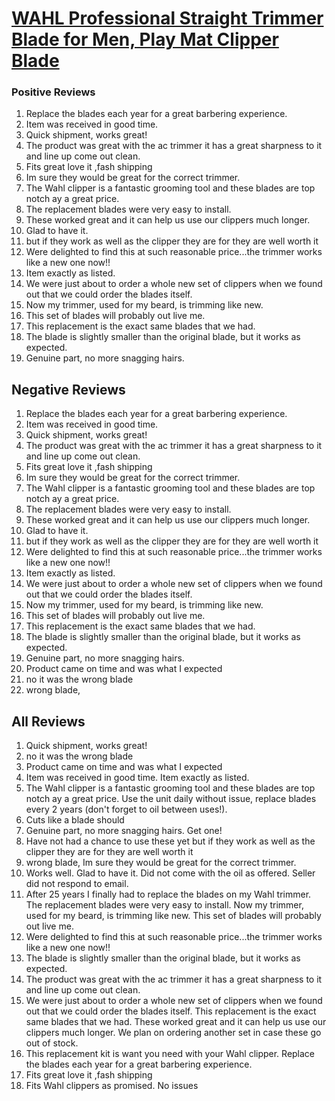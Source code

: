 # [WAHL Professional Straight Trimmer Blade for Men, Play Mat Clipper Blade](https://products.checkmycream.com/products/WAHL-Professional-Straight-Trimmer-Blade-for-Men-Play-Mat-Clipper-Blade.html)

### Positive Reviews

<ol>
      <li>Replace the blades each year for a great barbering experience.</li>
      <li>Item was received in good time.</li>
      <li>Quick shipment, works great!</li>
      <li>The product was great with the ac trimmer it has a great sharpness to it and line up come out clean.</li>
      <li>Fits great love it ,fash shipping</li>
      <li>Im sure they would be great for the correct trimmer.</li>
      <li>The Wahl clipper is a fantastic grooming tool and these blades are top notch ay a great price.  </li>
      <li>The replacement blades were very easy to install.</li>
      <li>These worked great and it can help us use our clippers much longer.  </li>
      <li>Glad to have it.</li>
      <li>but if they work as well as the clipper they are for they are well worth it</li>
      <li>Were delighted to find this at such reasonable price...the trimmer works like a new one now!!</li>
      <li>Item exactly as listed.</li>
      <li>We were just about to order a whole new set of clippers when we found out that we could order the blades itself.  </li>
      <li>Now my trimmer, used for my beard, is trimming like new.</li>
      <li>This set of blades will probably out live me.</li>
      <li>This replacement is the exact same blades that we had.  </li>
      <li>The blade is slightly smaller than the original blade, but it works as expected.</li>
      <li>Genuine part, no more snagging hairs.</li>
</ol>


<h2>Negative Reviews</h2>
<ol>
<li> Replace the blades each year for a great barbering experience.</li>
<li> Item was received in good time.</li>
<li> Quick shipment, works great!</li>
<li> The product was great with the ac trimmer it has a great sharpness to it and line up come out clean.</li>
<li> Fits great love it ,fash shipping</li>
<li> Im sure they would be great for the correct trimmer.</li>
<li> The Wahl clipper is a fantastic grooming tool and these blades are top notch ay a great price.  </li>
<li> The replacement blades were very easy to install.</li>
<li> These worked great and it can help us use our clippers much longer.  </li>
<li> Glad to have it.</li>
<li> but if they work as well as the clipper they are for they are well worth it</li>
<li> Were delighted to find this at such reasonable price...the trimmer works like a new one now!!</li>
<li> Item exactly as listed.</li>
<li> We were just about to order a whole new set of clippers when we found out that we could order the blades itself.  </li>
<li> Now my trimmer, used for my beard, is trimming like new.</li>
<li> This set of blades will probably out live me.</li>
<li> This replacement is the exact same blades that we had.  </li>
<li> The blade is slightly smaller than the original blade, but it works as expected.</li>
<li> Genuine part, no more snagging hairs.</li>
<li> Product came on time and was what I expected</li>
<li> no it was the wrong blade</li>
<li> wrong blade,</li>
</ol>

<h2>All Reviews</h2>

<ol>
    <li> Quick shipment, works great!</li>
    <li> no it was the wrong blade</li>
    <li> Product came on time and was what I expected</li>
    <li> Item was received in good time. Item exactly as listed.</li>
    <li> The Wahl clipper is a fantastic grooming tool and these blades are top notch ay a great price.  Use the unit daily without issue, replace blades every 2 years (don&#x27;t forget to oil between uses!).</li>
    <li> Cuts like a blade should</li>
    <li> Genuine part, no more snagging hairs. Get one!</li>
    <li> Have not had a chance to use these yet but if they work as well as the clipper they are for they are well worth it</li>
    <li> wrong blade, Im sure they would be great for the correct trimmer.</li>
    <li> Works well. Glad to have it. Did not come with the oil as offered. Seller did not respond to email.</li>
    <li> After 25 years I finally had to replace the blades on my Wahl trimmer. The replacement blades were very easy to install. Now my trimmer, used for my beard, is trimming like new. This set of blades will probably out live me.</li>
    <li> Were delighted to find this at such reasonable price...the trimmer works like a new one now!!</li>
    <li> The blade is slightly smaller than the original blade, but it works as expected.</li>
    <li> The product was great with the ac trimmer it has a great sharpness to it and line up come out clean.</li>
    <li> We were just about to order a whole new set of clippers when we found out that we could order the blades itself.  This replacement is the exact same blades that we had.  These worked great and it can help us use our clippers much longer.  We plan on ordering another set in case these go out of stock.</li>
    <li> This replacement kit is want you need with your Wahl clipper. Replace the blades each year for a great barbering experience.</li>
    <li> Fits great love it ,fash shipping</li>
    <li> Fits Wahl clippers as promised. No issues</li>
</ol>




